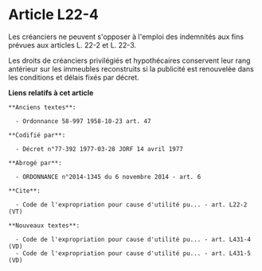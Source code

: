 # Article L22-4

Les créanciers ne peuvent s'opposer à l'emploi des indemnités aux fins prévues aux articles L. 22-2 et L. 22-3. 

Les droits de créanciers privilégiés et hypothécaires conservent leur rang antérieur sur les immeubles reconstruits si la
publicité est renouvelée dans les conditions et délais fixés par décret.

**Liens relatifs à cet article**

	**Anciens textes**:

	  - Ordonnance 58-997 1958-10-23 art. 47

	**Codifié par**:

	  - Décret n°77-392 1977-03-28 JORF 14 avril 1977

	**Abrogé par**:

	  - ORDONNANCE n°2014-1345 du 6 novembre 2014 - art. 6

	**Cite**:

	  - Code de l'expropriation pour cause d'utilité pu... - art. L22-2 (VT)

	**Nouveaux textes**:

	  - Code de l'expropriation pour cause d'utilité pu... - art. L431-4 (VD)
	  - Code de l'expropriation pour cause d'utilité pu... - art. L431-5 (VD)
